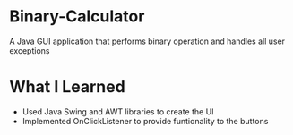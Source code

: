 # Binary-Calculator

A Java GUI application that performs binary operation and handles all user exceptions

# What I Learned

* Used Java Swing and AWT libraries to create the UI
* Implemented OnClickListener to provide funtionality to the buttons
 
